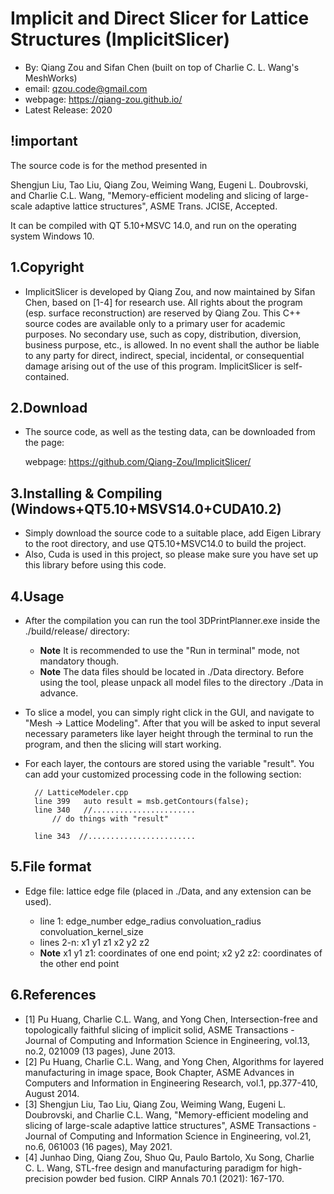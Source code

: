 # Implicit and Direct Slicer for Lattice Structures (ImplicitSlicer)

- By: Qiang Zou and Sifan Chen (built on top of Charlie C. L. Wang's MeshWorks)
-  email: qzou.code@gmail.com
- webpage: https://qiang-zou.github.io/
- Latest Release: 2020

## !important
The source code is for the method presented in

Shengjun Liu, Tao Liu, Qiang Zou, Weiming Wang, Eugeni L. Doubrovski, and Charlie C.L. Wang, "Memory-efficient modeling and slicing of large-scale adaptive lattice structures", ASME Trans. JCISE, Accepted.

It can be compiled with QT 5.10+MSVC 14.0, and run on the operating system Windows 10.




1.Copyright
-----------

- ImplicitSlicer is developed by Qiang Zou, and now maintained by Sifan Chen, based on [1-4] for research use. All rights about the program (esp. surface reconstruction) are reserved by Qiang Zou. This C++ source codes are available only to a primary user for academic purposes. No secondary use, such as copy, distribution, diversion, business purpose, etc., is allowed. In no event shall the author be liable to any party for direct, indirect, special, incidental, or consequential damage arising out of the use of this program. ImplicitSlicer is self-contained. 


2.Download
----------

- The source code, as well as the testing data, can be downloaded from the page: 
  
  webpage: https://github.com/Qiang-Zou/ImplicitSlicer/


3.Installing & Compiling (Windows+QT5.10+MSVS14.0+CUDA10.2)
-------------------------------------------

- Simply download the source code to a suitable place, add Eigen Library to the root directory, and use QT5.10+MSVC14.0 to build the project.
- Also, Cuda is used in this project, so please make sure you have set up this library before using this code.

4.Usage
-------

- After the compilation you can run the tool 3DPrintPlanner.exe inside the ./build/release/ directory:

	- **Note** It is recommended to use the "Run in terminal" mode, not mandatory though.  
	- **Note** The data files should be located in ./Data directory. Before using the tool, please unpack all model files to the directory ./Data in advance.  

- To slice a model, you can simply right click in the GUI, and navigate to "Mesh -> Lattice Modeling". After that you will be asked to input several necessary parameters like layer height through the terminal to run the program, and then the slicing will start working.

- For each layer, the contours are stored using the variable "result". You can add your customized processing code in the following section:

		// LatticeModeler.cpp
		line 399   auto result = msb.getContours(false);
		line 340   //.......................
			// do things with "result"
			
		line 343  //........................



5.File format
-------------

- Edge file: lattice edge file (placed in ./Data, and any extension can be used).

	- line 1:	edge_number edge_radius convoluation_radius convoluation_kernel_size
	- lines 2-n:	x1 y1 z1 x2 y2 z2
	- **Note** x1 y1 z1: coordinates of one end point; x2 y2 z2: coordinates of the other end point


6.References
-------------
- [1] Pu Huang, Charlie C.L. Wang, and Yong Chen, Intersection-free and topologically faithful slicing of implicit solid, ASME Transactions - Journal of Computing and Information Science in Engineering, vol.13, no.2, 021009 (13 pages), June 2013.
- [2] Pu Huang, Charlie C.L. Wang, and Yong Chen, Algorithms for layered manufacturing in image space, Book Chapter, ASME Advances in Computers and Information in Engineering Research, vol.1, pp.377-410, August 2014.
- [3] Shengjun Liu, Tao Liu, Qiang Zou, Weiming Wang, Eugeni L. Doubrovski, and Charlie C.L. Wang, "Memory-efficient modeling and slicing of large-scale adaptive lattice structures", ASME Transactions - Journal of Computing and Information Science in Engineering, vol.21, no.6, 061003 (16 pages), May 2021.
- [4] Junhao Ding, Qiang Zou, Shuo Qu, Paulo Bartolo, Xu Song, Charlie C. L. Wang, STL-free design and manufacturing paradigm for high-precision powder bed fusion. CIRP Annals 70.1 (2021): 167-170.
